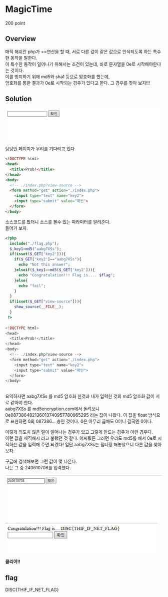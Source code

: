 # MagicTime
200 point

## Overview
매직 해쉬란 php가 ==연산을 할 때, 서로 다른 값이 같은 값으로 인식되도록 하는 특수한 동작을 말한다.  
이 특수한 동작이 일어나기 위해서는 조건이 있는데, 바로 문자열을 0e로 시작해야한다는 것이다.  
이를 방지하기 위해 md5와 sha1 등으로 암호화를 했는데,  
암호화를 통한 결과가 0e로 시작되는 경우가 있다고 한다. 그 경우를 찾아 보자!!!  

## Solution
![Image](https://github.com/moreal/WriteUp/blob/master/CTF/DISC/Probs/Web/MagicTime/Image/EmptyPage.PNG)

텅텅빈 페이지가 우리를 기다리고 있다.  

```html
<!DOCTYPE html>
<head>
  <title>Prob!</title>
</head>
<body>
  <!-- ./index.php?view-source -->
  <form method="get" action="./index.php">
    <input type="text" name="key2">
    <input type="submit" value="확인">
  </form>
</body>
```
소스코드를 봤더니 소스를 볼수 있는 파라미터를 알려준다.  
들어가 보자.  

```php
<?php
  include("./flag.php");
  $_key1=md5("aabg7XSs");
  if(isset($_GET['key2'])){
    if($_GET['key2']=="aabg7XSs"){
      echo "Not this answer";
    }elseif($_key1==md5($_GET['key2'])){
      echo "Congratulation!!! Flag is.... $flag";
    }else{
      echo "fail";
    }
  }
  if(isset($_GET["view-source"])){
    show_source(__FILE__);
  }
 ?>

<!DOCTYPE html>
<head>
  <title>Prob!</title>
</head>
<body>
  <!-- ./index.php?view-source -->
  <form method="get" action="./index.php">
    <input type="text" name="key2">
    <input type="submit" value="확인">
  </form>
</body>
```  
<br>
요약하자면 aabg7XSs 를 md5 암호화 한것과 내가 입력한 것의 md5 암호화 값이 서로 같아야 한다.  
<br>
aabg7XSs 를 md5encryption.com에서 돌려보니 0e087386482136013740957780965295 라는 값이 나왔다.  
이 값을 float 방식으로 표현하면 0의 087386... 승인 것이다. 0은 아무리 곱해도 0이니 결국엔 0이다.  

이렇게 의도치 않은 일이 일어나는 경우가 있고 그렇게 만드는 경우가 이런 경우다.  
이런 값을 매직해시 라고 불렀던 것 같다. 어찌됬든 그러면 우리도 md5를 해서 0e로 시작하는 값을 입력해 주면 되겠다! 일단 aabg7XSs는 필터링 해놓았으니 다른 값을 찾아보자.  

구글에 검색해보면 그런 값이 몇 나온다.  
나는 그 중 240610708를 입력했다.

![Image](https://github.com/moreal/WriteUp/blob/master/CTF/DISC/Probs/Web/MagicTime/Image/InputMagicHash.PNG)  
![Image](https://github.com/moreal/WriteUp/blob/master/CTF/DISC/Probs/Web/MagicTime/Image/Clear.PNG)

**클리어!!**

## flag
DISC{THIF_IF_NET_FLAG}
